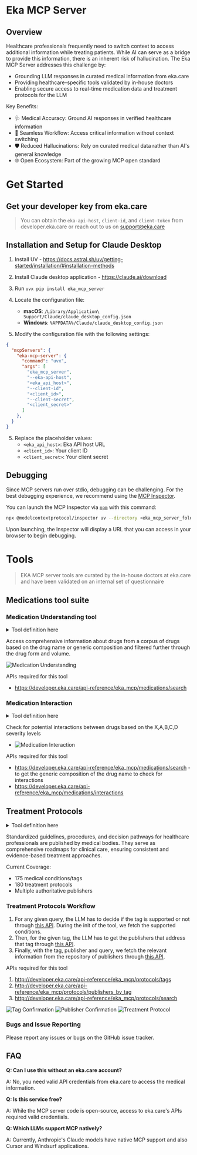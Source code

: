 # Eka MCP Server

## Overview

Healthcare professionals frequently need to switch context to access additional information while treating patients. While AI can serve as a bridge to provide this information, there is an inherent risk of hallucination. 
The Eka MCP Server addresses this challenge by:

* Grounding LLM responses in curated medical information from eka.care
* Providing healthcare-specific tools validated by in-house doctors
* Enabling secure access to real-time medication data and treatment protocols for the LLM

Key Benefits:
* 🩺 Medical Accuracy: Ground AI responses in verified healthcare information
* 🔄 Seamless Workflow: Access critical information without context switching
* 🛡️ Reduced Hallucinations: Rely on curated medical data rather than AI's general knowledge
* 🌐 Open Ecosystem: Part of the growing MCP open standard

# Get Started
## Get your developer key from eka.care
> You can obtain the `eka-api-host`, `client-id`, and `client-token` from developer.eka.care or reach out to us on support@eka.care

## Installation and Setup for Claude Desktop
1. Install UV - https://docs.astral.sh/uv/getting-started/installation/#installation-methods
2. Install Claude desktop application - https://claude.ai/download
3. Run `uvx pip install eka_mcp_server`
4. Locate the configuration file:
   - **macOS**: `/Library/Application\ Support/Claude/claude_desktop_config.json`
   - **Windows**: `%APPDATA%/Claude/claude_desktop_config.json`

5. Modify the configuration file with the following settings:

```json
{
  "mcpServers": {
    "eka-mcp-server": {
      "command": "uvx",
      "args": [
        "eka_mcp_server",
        "--eka-api-host",
        "<eka_api_host>",
        "--client-id",
        "<client_id>",
        "--client-secret",
        "<client_secret>"
      ]
    }, 
  }
}
```
5. Replace the placeholder values:
   - `<eka_api_host>`: Eka API host URL
   - `<client_id>`: Your client ID
   - `<client_secret>`: Your client secret

## Debugging

Since MCP servers run over stdio, debugging can be challenging. For the best debugging experience, we recommend using the [MCP Inspector](https://github.com/modelcontextprotocol/inspector).

You can launch the MCP Inspector via [`npm`](https://docs.npmjs.com/downloading-and-installing-node-js-and-npm) with this command:

```bash
npx @modelcontextprotocol/inspector uv --directory <eka_mcp_server_folder_path> run eka_assist
```
Upon launching, the Inspector will display a URL that you can access in your browser to begin debugging.

# Tools
> EKA MCP server tools are curated by the in-house doctors at eka.care and have been validated on an internal set of questionnaire 

## Medications tool suite
### Medication Understanding tool 
<details>
<summary>Tool definition here</summary>
https://github.com/eka-care/eka_mcp_server/blob/14ea2d17ac4d93e619583a4b719a925180d8ff7d/src/eka_assist/mcp_server.py#L113-L120
</details>

Access comprehensive information about drugs from a corpus of drugs based on the drug name or generic composition and filtered further through the drug form and volume.

![Medication Understanding](assets/medication_understanding.png)

APIs required for this tool
   - https://developer.eka.care/api-reference/eka_mcp/medications/search 

### Medication Interaction
<details>
<summary>Tool definition here</summary>
https://github.com/eka-care/eka_mcp_server/blob/14ea2d17ac4d93e619583a4b719a925180d8ff7d/src/eka_assist/mcp_server.py#L122-L126
</details>

Check for potential interactions between drugs based on the X,A,B,C,D severity levels 
   - ![Medication Interaction](assets/medication_interaction.png)

APIs required for this tool
   - https://developer.eka.care/api-reference/eka_mcp/medications/search - to get the generic composition of the drug name to check for interactions
   - https://developer.eka.care/api-reference/eka_mcp/medications/interactions

## Treatment Protocols
<details>
<summary>Tool definition here</summary>
https://github.com/eka-care/eka_mcp_server/blob/14ea2d17ac4d93e619583a4b719a925180d8ff7d/src/eka_assist/mcp_server.py#L128-L174
</details>

Standardized guidelines, procedures, and decision pathways for healthcare professionals are published by medical bodies.
They serve as comprehensive roadmaps for clinical care, ensuring consistent and evidence-based treatment approaches.

Current Coverage:
* 175 medical conditions/tags
* 180 treatment protocols
* Multiple authoritative publishers

### Treatment Protocols Workflow
1. For any given query, the LLM has to decide if the tag is supported or not through [this API](http://developer.eka.care/api-reference/eka_mcp/protocols/tags). During the init of the tool, we fetch the supported conditions.
2. Then, for the given tag, the LLM has to get the publishers that address that tag through [this API](http://developer.eka.care/api-reference/eka_mcp/protocols/publishers_by_tag).
3. Finally, with the tag, publisher and query, we fetch the relevant information from the repository of publishers through [this API](http://developer.eka.care/api-reference/eka_mcp/protocols/search).

APIs required for this tool
1. http://developer.eka.care/api-reference/eka_mcp/protocols/tags
2. http://developer.eka.care/api-reference/eka_mcp/protocols/publishers_by_tag
3. http://developer.eka.care/api-reference/eka_mcp/protocols/search

![Tag Confirmation](assets/treatment_tags.png)
![Publisher Confirmation](assets/protocol_publishers.png)
![Treatment Protocol](assets/protocol_search.png)


### Bugs and Issue Reporting
Please report any issues or bugs on the GitHub issue tracker.

## FAQ
**Q: Can I use this without an eka.care account?**

A: No, you need valid API credentials from eka.care to access the medical information.

**Q: Is this service free?**

A: While the MCP server code is open-source, access to eka.care's APIs required valid credentials.

**Q: Which LLMs support MCP natively?**

A: Currently, Anthropic's Claude models have native MCP support and also Cursor and Windsurf applications.
